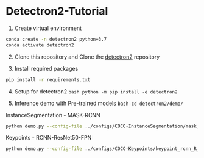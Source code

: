# Detectron2-Tutorial
1. Create virtual environment
```bash
conda create -n detectron2 python=3.7
conda activate detectron2
```

2. Clone this repository and Clone the [detectron2](https://github.com/facebookresearch/detectron2) repository

3. Install required packages
```bash
pip install -r requirements.txt
```

4. Setup for detectron2
`bash python -m pip install -e detectron2`

5. Inference demo with Pre-trained models
`bash cd detectron2/demo/`

InstanceSegmentation - MASK-RCNN 
```bash 
python demo.py --config-file ../configs/COCO-InstanceSegmentation/mask_rcnn_R_50_FPN_3x.yaml --input ../../imgs-test/BlackPink.jpg --output ../../imgs-test/predicted_BalckPink.jpg --opt MODEL.WEIGHTS detectron2://COCO-InstanceSegmentation/mask_rcnn_R_50_FPN_3x/137849600/model_final_f10217.pkl 

```
Keypoints - RCNN-ResNet50-FPN
```bash
python demo.py --config-file ../configs/COCO-Keypoints/keypoint_rcnn_R_50_FPN_3x.yaml --input ../../imgs-test/BlackPink.jpg --output ../../imgs-test/predicted_1_BlackPink.jpg --opt MODEL.WEIGHTS detectron2://COCO-Keypoints/keypoint_rcnn_R_50_FPN_3x/137849621/model_final_a6e10b.pkl
```